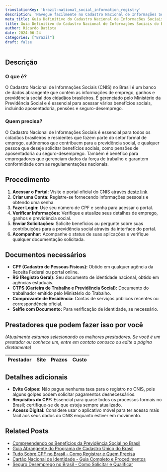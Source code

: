 ```yaml
---
translationKey: 'brazil-national_social_information_registry'
description: 'Navegue facilmente no Cadastro Nacional de Informações Sociais do Brasil: passos, documentos necessários e benefícios do CNIS para cidadãos e empregadores.'
meta_title: Guia Definitivo do Cadastro Nacional de Informações Sociais do Brasil
title: Guia Definitivo do Cadastro Nacional de Informações Sociais do Brasil
author: Ricardo Batista
date: 2024-06-24
categories: ["Brazil"]
draft: false
---
```


## Descrição
### O que é?
O Cadastro Nacional de Informações Sociais (CNIS) no Brasil é um banco de dados abrangente que contém as informações de emprego, ganhos e previdência social dos cidadãos brasileiros. É gerenciado pelo Ministério da Previdência Social e é essencial para acessar vários benefícios sociais, incluindo aposentadoria, pensões e seguro-desemprego.

### Quem precisa?
O Cadastro Nacional de Informações Sociais é essencial para todos os cidadãos brasileiros e residentes que fazem parte do setor formal de emprego, autônomos que contribuem para a previdência social, e qualquer pessoa que deseje solicitar benefícios sociais, como pensões de aposentadoria ou seguro-desemprego. Também é benéfico para empregadores que gerenciam dados da força de trabalho e garantem conformidade com as regulamentações nacionais.

## Procedimento

1. **Acessar o Portal:** Visite o portal oficial do CNIS através [deste link](https://meu.inss.gov.br/).
2. **Criar uma Conta:** Registre-se fornecendo informações pessoais e obtendo uma senha.
3. **Fazer Login:** Use seu número de CPF e senha para acessar o portal.
4. **Verificar Informações:** Verifique e atualize seus detalhes de emprego, ganhos e previdência social.
5. **Enviar Solicitações:** Solicite benefícios ou pergunte sobre suas contribuições para a previdência social através da interface do portal.
6. **Acompanhar:** Acompanhe o status de suas aplicações e verifique qualquer documentação solicitada.

## Documentos necessários

- **CPF (Cadastro de Pessoas Físicas):** Obtido em qualquer agência da Receita Federal ou portal online.
- **RG (Registro Geral):** Seu documento de identidade nacional, obtido em agências estaduais.
- **CTPS (Carteira de Trabalho e Previdência Social):** Documento do trabalhador emitido pelo Ministério do Trabalho.
- **Comprovante de Residência:** Contas de serviços públicos recentes ou correspondência oficial.
- **Selfie com Documento:** Para verificação de identidade, se necessário.

## Prestadores que podem fazer isso por você
_(Atualmente estamos selecionando os melhores prestadores. Se você é um prestador ou conhece um, entre em contato conosco ou edite a página diretamente)_

| Prestador        |     Site     |     Prazos    |       Custo      |
| --------------- | --------------- |  :-------------: | :-------------: |

## Detalhes adicionais

- **Evite Golpes:** Não pague nenhuma taxa para o registro no CNIS, pois alguns golpes podem solicitar pagamentos desnecessários.
- **Requisitos do CPF:** Essencial para quase todos os processos formais no Brasil; certifique-se de que esteja sempre atualizado.
- **Acesso Digital:** Considere usar o aplicativo móvel para ter acesso mais fácil aos seus dados do CNIS enquanto estiver em movimento.
## Related Posts

- [Compreendendo os Benefícios da Previdência Social no Brasil](https://tramitit.com/pt/guides/brazil/previdência_social/)
- [Guia Abrangente do Programa de Cadastro Único do Brasil](https://tramitit.com/pt/guides/brazil/cadastro_único/)
- [Tudo Sobre CPF no Brasil - Como Registrar e Quem Precisa](https://tramitit.com/pt/guides/brazil/cadastro_de_pessoas_físicas/)
- [Cartão Nacional de Identidade - Guia Completo e Procedimentos](https://tramitit.com/pt/guides/brazil/documento_de_identidade/)
- [Seguro Desemprego no Brasil - Como Solicitar e Qualificar](https://tramitit.com/pt/guides/brazil/seguro_desemprego/)